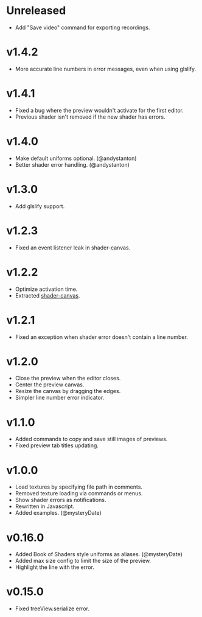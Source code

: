 # Unreleased

- Add "Save video" command for exporting recordings.

# v1.4.2

- More accurate line numbers in error messages, even when using glslify.

# v1.4.1

- Fixed a bug where the preview wouldn't activate for the first editor.
- Previous shader isn't removed if the new shader has errors.

# v1.4.0

- Make default uniforms optional. (@andystanton)
- Better shader error handling. (@andystanton)

# v1.3.0

- Add glslify support.

# v1.2.3

- Fixed an event listener leak in shader-canvas.

# v1.2.2

- Optimize activation time.
- Extracted [shader-canvas](https://github.com/fordhurley/shader-canvas).

# v1.2.1

- Fixed an exception when shader error doesn't contain a line number.

# v1.2.0

- Close the preview when the editor closes.
- Center the preview canvas.
- Resize the canvas by dragging the edges.
- Simpler line number error indicator.

# v1.1.0

- Added commands to copy and save still images of previews.
- Fixed preview tab titles updating.

# v1.0.0

- Load textures by specifying file path in comments.
- Removed texture loading via commands or menus.
- Show shader errors as notifications.
- Rewritten in Javascript.
- Added examples. (@mysteryDate)

# v0.16.0

- Added Book of Shaders style uniforms as aliases. (@mysteryDate)
- Added max size config to limit the size of the preview.
- Highlight the line with the error.

# v0.15.0

- Fixed treeView.serialize error.
